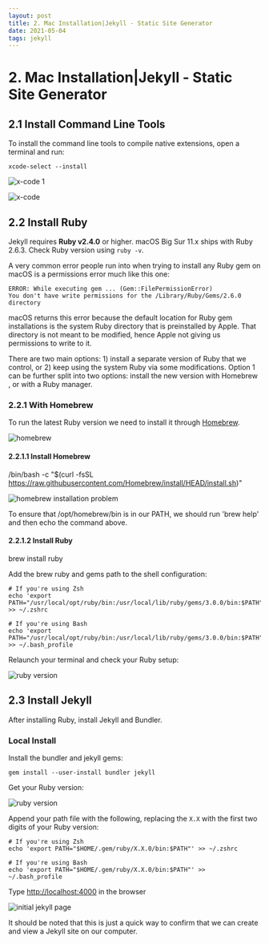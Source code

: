 ```yaml
---
layout: post
title: 2. Mac Installation|Jekyll - Static Site Generator
date: 2021-05-04
tags: jekyll   
---
```


# **2. Mac Installation|Jekyll - Static Site Generator**

## 2.1 Install Command Line Tools

To install the command line tools to compile native extensions, open a terminal and run:

```
xcode-select --install
```

![x-code 1](https://tva1.sinaimg.cn/large/008i3skNgy1gqzcstdv9lj30vi0k4gn3.jpg)

![x-code](https://tva1.sinaimg.cn/large/008i3skNgy1gqzcspybb9j31k40u0tdy.jpg)

## 2.2 Install Ruby

Jekyll requires **Ruby v2.4.0** or higher. macOS Big Sur 11.x ships with Ruby 2.6.3. Check Ruby version using `ruby -v`.

A very common error people run into when trying to install any Ruby gem on macOS is a permissions error much like this one:

```
ERROR: While executing gem ... (Gem::FilePermissionError)
You don't have write permissions for the /Library/Ruby/Gems/2.6.0 directory
```

macOS returns this error because the default location for Ruby gem installations is the system Ruby directory that is preinstalled by Apple. That directory is not meant to be modified, hence Apple not giving us permissions to write to it.

There are two main options: 1) install a separate version of Ruby that we control, or 2) keep using the system Ruby via some modifications. Option 1 can be further split into two options: install the new version with Homebrew , or with a Ruby manager.

### 2.2.1 With Homebrew

To run the latest Ruby version we need to install it through [Homebrew](https://brew.sh/).

![homebrew](https://tva1.sinaimg.cn/large/008i3skNgy1gqzcsqt7t1j31k40u0tdy.jpg)

#### 2.2.1.1 Install Homebrew 

/bin/bash -c "$(curl -fsSL https://raw.githubusercontent.com/Homebrew/install/HEAD/install.sh)" 

![homebrew installation problem](https://tva1.sinaimg.cn/large/008i3skNgy1gqzcsp29qdj31k40u0tdy.jpg)

To ensure that /opt/homebrew/bin is in our PATH, we should run 'brew help' and then echo the command above.

#### 2.2.1.2 Install Ruby 

brew install ruby

Add the brew ruby and gems path to the shell configuration:

```
# If you're using Zsh
echo 'export PATH="/usr/local/opt/ruby/bin:/usr/local/lib/ruby/gems/3.0.0/bin:$PATH"' >> ~/.zshrc

# If you're using Bash
echo 'export PATH="/usr/local/opt/ruby/bin:/usr/local/lib/ruby/gems/3.0.0/bin:$PATH"' >> ~/.bash_profile
```

Relaunch your terminal and check your Ruby setup:

![ruby version](https://tva1.sinaimg.cn/large/008i3skNgy1gqzcsrl2hzj30vm0ikdjr.jpg)

## 2.3 Install Jekyll

After installing Ruby, install Jekyll and Bundler.

### Local Install

Install the bundler and jekyll gems:

```
gem install --user-install bundler jekyll
```

Get your Ruby version:

![ruby version](https://tva1.sinaimg.cn/large/008i3skNgy1gqzcsr53afj30vm0ikdjr.jpg)

Append your path file with the following, replacing the `X.X` with the first two digits of your Ruby version:

```
# If you're using Zsh
echo 'export PATH="$HOME/.gem/ruby/X.X.0/bin:$PATH"' >> ~/.zshrc

# If you're using Bash
echo 'export PATH="$HOME/.gem/ruby/X.X.0/bin:$PATH"' >> ~/.bash_profile

```

Type  [http://localhost:4000](http://localhost:4000/) in the browser

![initial jekyll page](https://tva1.sinaimg.cn/large/008i3skNgy1gqzcsryotmj30sw04074y.jpg)



It should be noted that this is just a quick way to confirm that we can create and view a Jekyll site on our computer. 